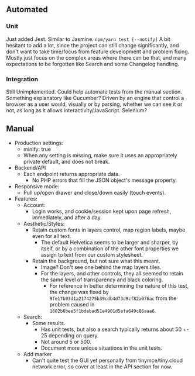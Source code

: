 ## Automated

### Unit

Just added Jest.  Similar to Jasmine.
`npm/yarn test [--notify]`
A bit hesitant to add a lot, since the project can still change significantly, and don't want to take time/focus from feature development and problem fixing.
Mostly just focus on the complex areas where there can be that, and many expectations to be forgotten like Search and some Changelog handling.

### Integration

Still Unimplemented.
Could help automate tests from the manual section.
Something explanatory like Cucumber?
Driven by an engine that control a browser as a user would, visually or by parsing, whether we can see it or not, as long as it allows interactivity/JavaScript.  Selenium?

## Manual
- Production settings:
  - minify: true
  - When any setting is missing, make sure it uses an appropriately private default, and does not break.
- Backend/API
  - Each endpoint returns appropriate data.
    - No PHP errors that fill the JSON object's message property.
- Responsive mode:
  - Pull up/open drawer and close/down easily (touch events).
- Features:
  - Account:
    - Login works, and cookie/session kept upon page refresh, immediately, and after a day.
  - Aesthetic/Styles:
    - Retain custom fonts in layers control, map region labels, maybe even for all text.
      - The default Helvetica seems to be larger and sharper, by itself, or by a combination of the other font properties we assign to text from our custom stylesheet.
    - Retain the background, but not sure what this meant.
      - Image? Don't see one behind the map layers tiles.
      - For the layers, and other controls, they all seemed to retain the same level of transparency and black coloring.
        - For reference in better determining the nature of this test, the change was fixed by `9fe17b03d1a2174275b39cdb4d73d9cf82a076ac` from the problem caused in `1602b6bee5f1bdebad51e4901d5efa649c86aaa6`.
  - Search:
    - Some results.
      - Has unit tests, but also a search typically returns about 50 +- 25 depending on query.
      - Not around 5 or 500.
      - Document more unique situations in the unit tests.
  - Add marker
    - Can't quite test the GUI yet personally from tinymce/tiny.cloud network error, so cover at least in the API section for now.
